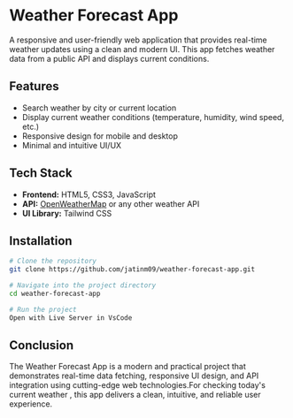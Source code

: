 #  Weather Forecast App

A responsive and user-friendly web application that provides real-time weather updates using a clean and modern UI. This app fetches weather data from a public API and displays current conditions.

##  Features

-  Search weather by city or current location
-  Display current weather conditions (temperature, humidity, wind speed, etc.)
-  Responsive design for mobile and desktop
-  Minimal and intuitive UI/UX

##  Tech Stack

- **Frontend:** HTML5, CSS3, JavaScript 
- **API:** [OpenWeatherMap](https://openweathermap.org/api) or any other weather API
- **UI Library:** Tailwind CSS 

##  Installation

```bash
# Clone the repository
git clone https://github.com/jatinm09/weather-forecast-app.git

# Navigate into the project directory
cd weather-forecast-app

# Run the project
Open with Live Server in VsCode
```
##  Conclusion

The Weather Forecast App is a modern and practical project that demonstrates real-time data fetching, responsive UI design, and API integration using cutting-edge web technologies.For checking today's current weather , this app delivers a clean, intuitive, and reliable user experience.


